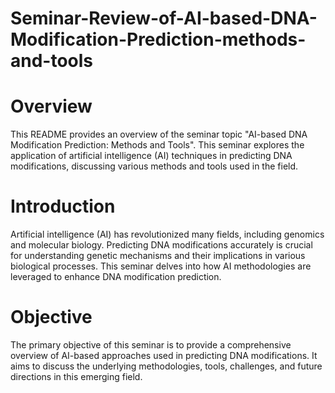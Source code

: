 # Seminar-Review-of-AI-based-DNA-Modification-Prediction-methods-and-tools

# Overview
This README provides an overview of the seminar topic "AI-based DNA Modification Prediction: Methods and Tools". This seminar explores the application of artificial intelligence (AI) techniques in predicting DNA modifications, discussing various methods and tools used in the field.

# Introduction
Artificial intelligence (AI) has revolutionized many fields, including genomics and molecular biology. Predicting DNA modifications accurately is crucial for understanding genetic mechanisms and their implications in various biological processes. This seminar delves into how AI methodologies are leveraged to enhance DNA modification prediction.

# Objective
The primary objective of this seminar is to provide a comprehensive overview of AI-based approaches used in predicting DNA modifications. It aims to discuss the underlying methodologies, tools, challenges, and future directions in this emerging field.
